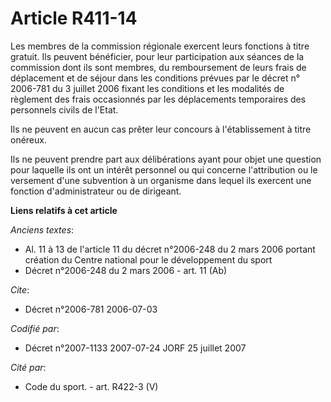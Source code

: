 # Article R411-14

Les membres de la commission régionale exercent leurs fonctions à titre gratuit. Ils peuvent bénéficier, pour leur
participation aux séances de la commission dont ils sont membres, du remboursement de leurs frais de déplacement et de séjour
dans les conditions prévues par le décret n° 2006-781 du 3 juillet 2006 fixant les conditions et les modalités de règlement
des frais occasionnés par les déplacements temporaires des personnels civils de l'Etat.

Ils ne peuvent en aucun cas prêter leur concours à l'établissement à titre onéreux.

Ils ne peuvent prendre part aux délibérations ayant pour objet une question pour laquelle ils ont un intérêt personnel ou qui
concerne l'attribution ou le versement d'une subvention à un organisme dans lequel ils exercent une fonction d'administrateur
ou de dirigeant.

**Liens relatifs à cet article**

_Anciens textes_:

  - Al. 11 à 13 de l'article 11 du décret n°2006-248 du 2 mars 2006 portant création du Centre national pour le développement du sport
  - Décret n°2006-248 du 2 mars 2006 - art. 11 (Ab)

_Cite_:

  - Décret n°2006-781 2006-07-03

_Codifié par_:

  - Décret n°2007-1133 2007-07-24 JORF 25 juillet 2007

_Cité par_:

  - Code du sport. - art. R422-3 (V)
